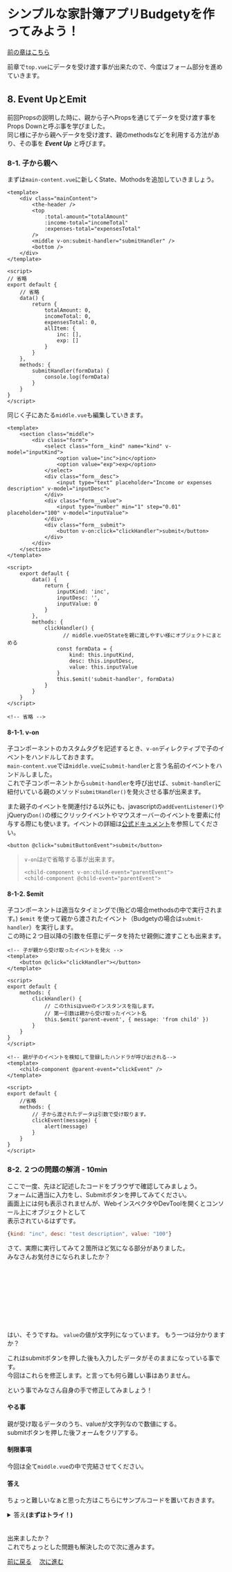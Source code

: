 # シンプルな家計簿アプリBudgetyを作ってみよう！
[前の章はこちら](./page5.md)

前章で`top.vue`にデータを受け渡す事が出来たので、今度はフォーム部分を進めていきます。  

## 8. Event UpとEmit
前回Propsの説明した時に、親から子へPropsを通じてデータを受け渡す事をProps Downと呼ぶ事を学びました。  
同じ様に子から親へデータを受け渡す、親のmethodsなどを利用する方法があり、その事を ***Event Up*** と呼びます。  

### 8-1. 子から親へ
まずは`main-content.vue`に新しくState、Mothodsを追加していきましょう。

```vue
<template>
    <div class="mainContent">
        <the-header />
        <top
            :total-amount="totalAmount"
            :income-total="incomeTotal"
            :expenses-total="expensesTotal"
        />
        <middle v-on:submit-handler="submitHandler" />
        <bottom />
    </div>
</template>

<script>
// 省略
export default {
    // 省略
    data() {
        return {
            totalAmount: 0,
            incomeTotal: 0,
            expensesTotal: 0,
            allItem: {
                inc: [],
                exp: []
            }
        }
    },
    methods: {
        submitHandler(formData) {
            console.log(formData)
        }
    }
}
</script>
```

同じく子にあたる`middle.vue`も編集していきます。
```vue
<template>
    <section class="middle">
        <div class="form">
            <select class="form__kind" name="kind" v-model="inputKind">
                <option value="inc">inc</option>
                <option value="exp">exp</option>
            </select>
            <div class="form__desc">
                <input type="text" placeholder="Income or expenses description" v-model="inputDesc">
            </div>
            <div class="form__value">
                <input type="number" min="1" step="0.01" placeholder="100" v-model="inputValue">
            </div>
            <div class="form__submit">
                <button v-on:click="clickHandler">submit</button>
            </div>
        </div>
    </section>
</template>

<script>
    export default {
        data() {
            return {
                inputKind: 'inc',
                inputDesc: '',
                inputValue: 0
            }
        },
        methods: {
            clickHandler() {
                  // middle.vueのStateを親に渡しやすい様にオブジェクトにまとめる
                const formData = {
                    kind: this.inputKind,
                    desc: this.inputDesc,
                    value: this.inputValue
                }
                this.$emit('submit-handler', formData)
            }
        }
    }
</script>

<!-- 省略 -->
```

#### 8-1-1. v-on
子コンポーネントのカスタムタグを記述するとき、`v-on`ディレクティブで子のイベントをハンドルしておきます。  
`main-content.vue`では`middle.vue`に`submit-handler`と言う名前のイベントをハンドルしました。  
これで子コンポーネントから`submit-handler`を呼び出せば、`submit-handler`に紐付いている親のメソッド`submitHandler()`を発火させる事が出来ます。

また親子のイベントを関連付ける以外にも、javascriptの`addEventListener()`やjQueryの`on()`の様にクリックイベントやマウスオーバーのイベントを要素に付与する際にも使います。イベントの詳細は[公式ドキュメント](https://jp.vuejs.org/v2/api/#v-on)を参照してください。

```vue
<button @click="submitButtonEvent">submit</button>
```

> `v-on`は`@`で省略する事が出来ます。
> ```vue
> <child-component v-on:child-event="parentEvent">
> <child-component @child-event="parentEvent">
> ```

#### 8-1-2. $emit
子コンポーネントは適当なタイミングで(殆どの場合methodsの中で実行されます。) `$emit` を使って親から渡されたイベント（Budgetyの場合は`submit-handler`）を実行します。  
この時に２つ目以降の引数を任意にデータを持たせ親側に渡すことも出来ます。

```vue
<!-- 子が親から受け取ったイベントを発火 -->
<template>
    <button @click="clickHandler"></button>
</template>

<script>
export default {
    methods: {
        clickHandler() {
            // このthisはvueのインスタンスを指します。
            // 第一引数は親から受け取ったイベント名
            this.$emit('parent-event', { message: 'from child' })
        }
    }
}
</script>
```
```vue
<!-- 親が子のイベントを検知して登録したハンドラが呼び出される-->
<template>
    <child-component @parent-event="clickEvent" />
</template>

<script>
export default {
    //省略
    methods: {
        // 子から渡されたデータは引数で受け取ります。
        clickEvent(message) {
            alert(message)
        }
    }
}
</script>
```

### 8-2. ２つの問題の解消 - 10min
ここで一度、先ほど記述したコードをブラウザで確認してみましょう。  
フォームに適当に入力をし、Submitボタンを押してみてください。  
画面上には何も表示されませんが、WebインスペクタやDevToolを開くとコンソール上にオブジェクトとして  
表示されているはずです。

```javascript
{kind: "inc", desc: "test description", value: "100"}
```

さて、実際に実行してみて２箇所ほど気になる部分がありました。  
みなさんお気付きになられましたか？
　  
　  
　  
　  
　  
　  
　  
　  
　  
はい、そうですね。 `value`の値が文字列になっています。
もう一つは分かりますか？  

これはsubmitボタンを押した後も入力したデータがそのままになっている事です。  
今回はこれらを修正します。と言っても何ら難しい事はありません。  

という事でみなさん自身の手で修正してみましょう！  

#### やる事
親が受け取るデータのうち、valueが文字列なので数値にする。  
submitボタンを押した後フォームをクリアする。  

#### 制限事項
今回は全て`middle.vue`の中で完結させてください。  

#### 答え
ちょっと難しいなぁと思った方はこちらにサンプルコードを置いておきます。

<details><summary>答え<b>(まずはトライ！)</b></summary><div>

```vue
<!-- /src/components/middle.vue -->
<script>
    export default {
        data() {
            return {
                inputKind: 'inc',
                inputDesc: '',
                inputValue: 0
            }
        },
        methods: {
            clickHandler() {
                // middle.vueのStateを扱いやすい様にオブジェクトにまとめる
                const formData = {
                    kind: this.inputKind,
                    desc: this.inputDesc,
                    value: parseFloat(this.inputValue, 10)
                }
                this.inputKind = 'inc'
                this.inputDesc = ''
                this.inputValue = 0
                this.$emit('submit-handler', formData)
            }
        }
    }
</script>
```

</div></details>
　  

出来ましたか？  
これでちょっとした問題も解決したので次に進みます。

[前に戻る](./page5.md)　 [次に進む](./page7.md) 
